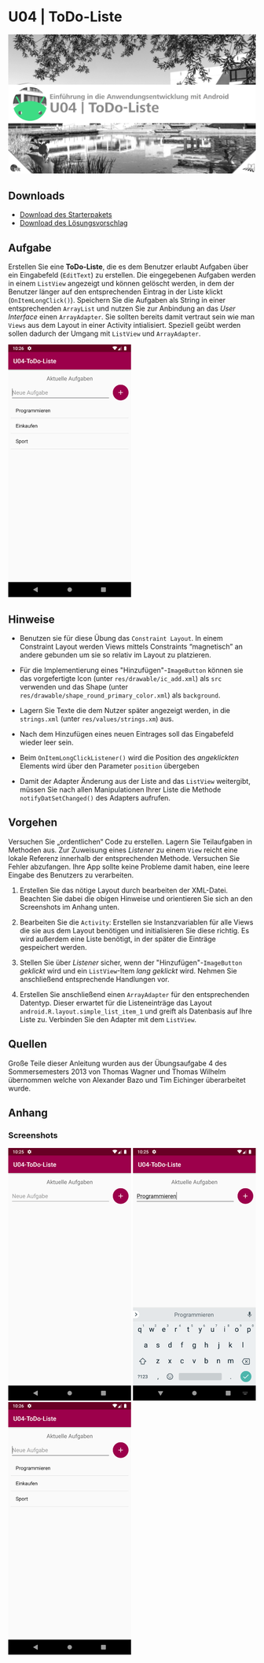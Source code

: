 # U04 | ToDo-Liste

![Cover für die vierte Übungsaufgabe](./docs/cover.png)

## Downloads

- [Download des Starterpakets](https://github.com/Android-Regensburg/U04-ToDo-Liste/archive/master.zip)
- [Download des Lösungsvorschlag](https://github.com/Android-Regensburg/U04-ToDo-Liste/archive/solution.zip)

## Aufgabe

Erstellen Sie eine **ToDo-Liste**, die es dem Benutzer erlaubt Aufgaben über ein Eingabefeld (`EditText`) zu erstellen. Die eingegebenen Aufgaben werden in einem `ListView` angezeigt und können gelöscht werden, in dem der Benutzer länger auf den entsprechenden Eintrag in der Liste klickt (`OnItemLongClick()`). Speichern Sie die Aufgaben als String in einer entsprechenden `ArrayList` und  nutzen Sie zur Anbindung an das *User Interface* einen `ArrayAdapter`. Sie sollten bereits damit vertraut sein wie man `Views` aus dem Layout in einer Activity intialisiert. Speziell geübt werden sollen dadurch der Umgang mit `ListView` und `ArrayAdapter`.

<img src="./docs/screenshot-3.png" alt="Startbildschirm und ListView Anzeige der App" width="250"/>

## Hinweise

* Benutzen sie für diese Übung das `Constraint Layout`. In einem Constraint Layout werden Views mittels Constraints “magnetisch” an andere gebunden um sie so relativ im Layout zu platzieren.

* Für die Implementierung eines "Hinzufügen"-`ImageButton` können sie das vorgefertigte Icon (unter `res/drawable/ic_add.xml`) als `src` verwenden und das Shape (unter `res/drawable/shape_round_primary_color.xml`) als `background`.

* Lagern Sie Texte die dem Nutzer später angezeigt werden, in die `strings.xml` (unter `res/values/strings.xm`) aus. 

* Nach dem Hinzufügen eines neuen Eintrages soll das Eingabefeld wieder leer sein.

* Beim `OnItemLongClickListener()` wird die Position des *angeklickten* Elements wird über den Parameter `position` übergeben

* Damit der Adapter Änderung aus der Liste and das `ListView` weitergibt, müssen Sie nach allen Manipulationen Ihrer Liste die Methode `notifyDatSetChanged()` des Adapters aufrufen.

## Vorgehen

Versuchen Sie „ordentlichen“ Code zu erstellen. Lagern Sie Teilaufgaben in Methoden aus. Zur Zuweisung eines *Listener* zu einem `View` reicht eine lokale Referenz innerhalb der entsprechenden Methode. Versuchen Sie Fehler abzufangen. Ihre App sollte keine Probleme damit haben, eine leere Eingabe des Benutzers zu verarbeiten.

1. Erstellen Sie das nötige Layout durch bearbeiten der XML-Datei. Beachten Sie dabei die obigen Hinweise und orientieren Sie sich an den Screenshots im Anhang unten.

2. Bearbeiten Sie die `Activity`: Erstellen sie Instanzvariablen für alle Views die sie aus dem Layout benötigen und initialisieren Sie diese richtig. Es wird außerdem eine Liste benötigt, in der später die Einträge gespeichert werden.

3. Stellen Sie über *Listener* sicher, wenn der "Hinzufügen"-`ImageButton` *geklickt* wird und ein `ListView`-Item *lang geklickt* wird. Nehmen Sie anschließend entsprechende Handlungen vor.

5. Erstellen Sie anschließend  einen `ArrayAdapter` für den entsprechenden Datentyp. Dieser erwartet für die Listeneinträge das Layout `android.R.layout.simple_list_item_1` und greift als Datenbasis auf Ihre Liste zu. Verbinden Sie den Adapter mit dem `ListView`.

## Quellen
Große Teile dieser Anleitung wurden aus der Übungsaufgabe 4 des Sommersemesters 2013 von Thomas Wagner und Thomas Wilhelm übernommen welche von Alexander Bazo und Tim Eichinger überarbeitet wurde.

## Anhang
### Screenshots

<img src="./docs/screenshot-1.png" alt="Startbildschirm der App" width="250"/>

<img src="./docs/screenshot-2.png" alt="Startbildschirm und Eingabe der App" width="250"/>

<img src="./docs/screenshot-3.png" alt="Startbildschirm und ListView Anzeige der App" width="250"/>
